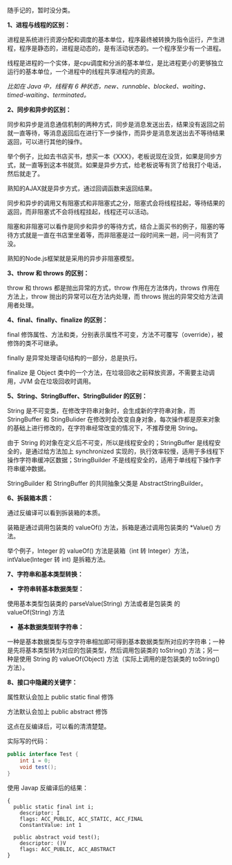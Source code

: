 随手记的，暂时没分类。

**1、进程与线程的区别：**

进程是系统进行资源分配和调度的基本单位，程序最终被转换为指令运行，产生进程，程序是静态的，进程是动态的，是有活动状态的。一个程序至少有一个进程。

线程是进程的一个实体，是cpu调度和分派的基本单位，是比进程更小的更够独立运行的基本单位，一个进程中的线程共享进程内的资源。

*比如在 Java 中，线程有 6 种状态，new、runnable、blocked、waiting、timed-waiting、terminated。*

**2、同步和异步的区别：**

同步和异步是消息通信机制的两种方式，同步是消息发送出去，结果没有返回之前就一直等待，等消息返回后在进行下一步操作，而异步是消息发送出去不等待结果返回，可以进行其他的操作。

举个例子，比如去书店买书，想买一本《XXX》，老板说现在没货，如果是同步方式，就一直等到这本书就货。如果是异步方式，给老板说等有货了给我打个电话，然后就走了。

熟知的AJAX就是异步方式，通过回调函数来返回结果。

同步和异步的调用又有阻塞式和非阻塞式之分，阻塞式会将线程挂起，等待结果的返回，而非阻塞式不会将线程挂起，线程还可以活动。

阻塞和非阻塞可以看作是同步和异步的等待方式，结合上面买书的例子，阻塞的等待方式就是一直在书店里坐着等，而非阻塞是过一段时间来一趟，问一问有货了没。

熟知的Node.js框架就是采用的异步非阻塞模型。

**3、throw 和 throws 的区别：**

throw 和 throws 都是抛出异常的方式，throw 作用在方法体内，throws 作用在方法上，throw 抛出的异常可以在方法内处理，而 throws 抛出的异常交给方法调用者处理。

**4、final、finally、finalize 的区别：**

final 修饰属性、方法和类，分别表示属性不可变，方法不可覆写（override），被修饰的类不可继承。

finally 是异常处理语句结构的一部分，总是执行。

finalize 是 Object 类中的一个方法，在垃圾回收之前释放资源，不需要主动调用，JVM 会在垃圾回收时调用。

**5、String、StringBuffer、StringBulider 的区别：**

String 是不可变类，在修改字符串对象时，会生成新的字符串对象，而 StringBuffer 和 StingBulider 在修改时会改变自身对象，每次操作都是原来对象的基础上进行修改的，在字符串经常改变的情况下，不推荐使用 String。

由于 String 的对象在定义后不可变，所以是线程安全的；StringBuffer 是线程安全的，是通过给方法加上 synchronized 实现的，执行效率较慢，适用于多线程下操作字符串缓冲区数据；StringBuilder 不是线程安全的，适用于单线程下操作字符串缓冲数据。

StringBuilder 和 StringBuffer 的共同抽象父类是 AbstractStringBuilder。

**6、拆装箱本质：**

通过反编译可以看到拆装箱的本质。

装箱是通过调用包装类的 valueOf() 方法，拆箱是通过调用包装类的 \*Value() 方法。

举个例子，Integer 的 valueOf() 方法是装箱（int 转 Integer）方法，intValue(Integer 转 int) 是拆箱方法。

**7、字符串和基本类型转换：**

- **字符串转基本数据类型：**

使用基本类型包装类的 parseValue(String) 方法或者是包装类 的 valueOf(String) 方法

- **基本数据类型转字符串：**

一种是基本数据类型与空字符串相加即可得到基本数据类型所对应的字符串；一种是先将基本类型转为对应的包装类型，然后调用包装类的 toString() 方法；另一种是使用 String 的 valueOf(Object) 方法（实际上调用的是包装类的 toString()  方法）。

**8、接口中隐藏的关键字：**

属性默认会加上 public static final 修饰

方法默认会加上 public abstract 修饰

这点在反编译后，可以看的清清楚楚。

实际写的代码：

``` java
public interface Test {
    int i = 0;
    void test();
}
```

使用 Javap 反编译后的结果：

``` shell
{
  public static final int i;
    descriptor: I
    flags: ACC_PUBLIC, ACC_STATIC, ACC_FINAL
    ConstantValue: int 1

  public abstract void test();
    descriptor: ()V
    flags: ACC_PUBLIC, ACC_ABSTRACT
}
```

